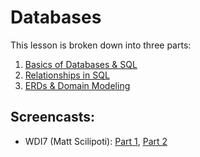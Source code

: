 # Databases

This lesson is broken down into three parts:

1. [Basics of Databases & SQL](sql_basics.md)
2. [Relationships in SQL](sql_relationships.md)
3. [ERDs & Domain Modeling](erd_domains.md)

## Screencasts:

- WDI7 (Matt Scilipoti): [Part 1](https://youtu.be/cuPXKDMEhKw), [Part 2](https://youtu.be/wQtBDerdyKw)
